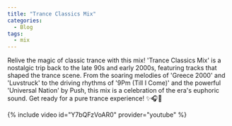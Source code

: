 ```yaml
---
title: "Trance Classics Mix"
categories:
  - Blog
tags:
  - mix
---
```


Relive the magic of classic trance with this mix! 'Trance Classics Mix' is a nostalgic trip back to the late 90s and early 2000s, featuring tracks that shaped the trance scene. From the soaring melodies of 'Greece 2000' and 'Luvstruck' to the driving rhythms of '9Pm (Till I Come)' and the powerful 'Universal Nation' by Push, this mix is a celebration of the era's euphoric sound. Get ready for a pure trance experience! ✨🎧🚀

{% include video id="Y7bQFzVoAR0" provider="youtube" %}
